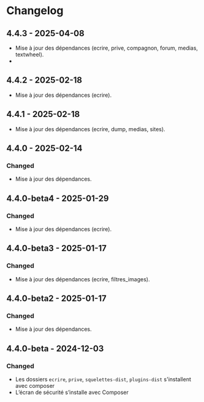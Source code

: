 # Changelog

## 4.4.3 - 2025-04-08

- Mise à jour des dépendances (ecrire, prive, compagnon, forum, medias, textwheel).
- 
## 4.4.2 - 2025-02-18

- Mise à jour des dépendances (ecrire).
 
## 4.4.1 - 2025-02-18

- Mise à jour des dépendances (ecrire, dump, medias, sites).
 
## 4.4.0 - 2025-02-14

### Changed

- Mise à jour des dépendances.

## 4.4.0-beta4 - 2025-01-29

### Changed

- Mise à jour des dépendances (ecrire).

## 4.4.0-beta3 - 2025-01-17

### Changed

- Mise à jour des dépendances (ecrire, filtres_images).

## 4.4.0-beta2 - 2025-01-17

### Changed

- Mise à jour des dépendances.

## 4.4.0-beta - 2024-12-03

### Changed

- Les dossiers `ecrire`, `prive`, `squelettes-dist`, `plugins-dist` s'installent avec composer
- L’écran de sécurité s’installe avec Composer